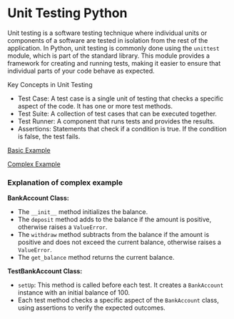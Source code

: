 # Unit Testing Python
Unit testing is a software testing technique where individual units or components of a software are tested in isolation from the rest of the application. In Python, unit testing is commonly done using the `unittest` module, which is part of the standard library. This module provides a framework for creating and running tests, making it easier to ensure that individual parts of your code behave as expected.

Key Concepts in Unit Testing

- Test Case: A test case is a single unit of testing that checks a specific aspect of the code. It has one or more test methods.
- Test Suite: A collection of test cases that can be executed together.
- Test Runner: A component that runs tests and provides the results.
- Assertions: Statements that check if a condition is true. If the condition is false, the test fails.

[Basic Example](https://github.com/nimodb/unit-testing-python/tree/main/simpleEx)

[Complex Example](https://github.com/nimodb/unit-testing-python/tree/main/complexEx)

### Explanation of complex example

**BankAccount Class:**

- The `__init__` method initializes the balance.
- The `deposit` method adds to the balance if the amount is positive, otherwise raises a `ValueError`.
- The `withdraw` method subtracts from the balance if the amount is positive and does not exceed the current balance, otherwise raises a `ValueError`.
- The `get_balance` method returns the current balance.

**TestBankAccount Class:**

- `setUp`: This method is called before each test. It creates a `BankAccount` instance with an initial balance of 100.
- Each test method checks a specific aspect of the `BankAccount` class, using assertions to verify the expected outcomes.